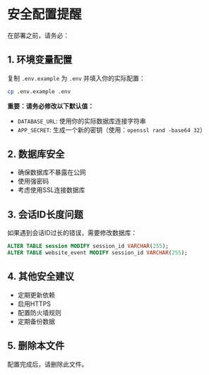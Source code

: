 # 安全配置提醒

在部署之前，请务必：

## 1. 环境变量配置

复制 `.env.example` 为 `.env` 并填入你的实际配置：

```bash
cp .env.example .env
```

**重要：请务必修改以下默认值：**

- `DATABASE_URL`: 使用你的实际数据库连接字符串
- `APP_SECRET`: 生成一个新的密钥（使用：`openssl rand -base64 32`）

## 2. 数据库安全

- 确保数据库不暴露在公网
- 使用强密码
- 考虑使用SSL连接数据库

## 3. 会话ID长度问题

如果遇到会话ID过长的错误，需要修改数据库：

```sql
ALTER TABLE session MODIFY session_id VARCHAR(255);
ALTER TABLE website_event MODIFY session_id VARCHAR(255);
```

## 4. 其他安全建议

- 定期更新依赖
- 启用HTTPS
- 配置防火墙规则
- 定期备份数据

## 5. 删除本文件

配置完成后，请删除此文件。